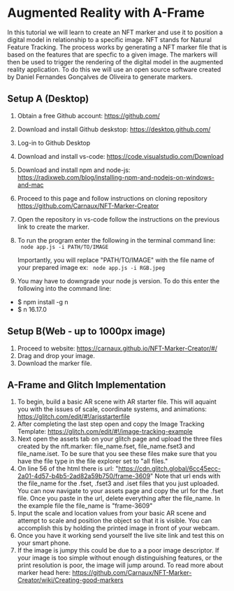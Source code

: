 # Augmented Reality with A-Frame

In this tutorial we will learn to create an NFT marker and use it to position a digital model in relationship to a specific image.  NFT stands for Natural Feature Tracking. The process works by generating a NFT marker file that is based on the features that are specfic to a given image. The markers will then be used to trigger the rendering of the digital model in the augmented reality application. To do this we will use an open source software created by Daniel Fernandes Gonçalves de Oliveira to generate markers. 

## Setup A (Desktop)
1. Obtain a free Github account: https://github.com/
2. Download and install Github deskstop: https://desktop.github.com/
3. Log-in to Github Desktop
4. Download and install vs-code:  https://code.visualstudio.com/Download
5. Download and install npm and node-js: https://radixweb.com/blog/installing-npm-and-nodejs-on-windows-and-mac
6. Proceed to this page and follow instructions on cloning repository https://github.com/Carnaux/NFT-Marker-Creator
7. Open the repository in vs-code follow the instructions on the previous link to create the marker. 
8. To run the program enter the following in the terminal command line:   
    ` node app.js -i PATH/TO/IMAGE`

    Importantly, you will replace "PATH/TO/IMAGE" with the file name of your prepared image ex:
    ` node app.js -i RGB.jpeg`
9. You may have to downgrade your node js version.  To do this enter the following into the command line: 
- $ npm install -g n
- $ n 16.17.0

## Setup B(Web - up to 1000px image)

1. Proceed to website:  https://carnaux.github.io/NFT-Marker-Creator/#/
2. Drag and drop your image.
3. Download the marker file.

## A-Frame and Glitch Implementation
1. To begin, build a basic AR scene with AR starter file. This will aquaint you with the issues of scale, coordinate systems, and animations: https://glitch.com/edit/#!/arjsstarterfile
2. After completing the last step open and copy the Image Tracking Template:  https://glitch.com/edit/#!/image-tracking-example
3. Next open the assets tab on your glitch page and upload the three files created by the nft.marker:  file_name.fset, file_name.fset3 and file_name.iset.  To be sure that you see these files make sure that you have the file type in the file explorer set to "all files."
4. On line 56 of the html there is url: "https://cdn.glitch.global/6cc45ecc-2a01-4d57-b4b5-2ad82a59b750/frame-3609" Note that url ends with the file_name for the .fset, .fset3 and .iset files that you just uploaded.  You can now navigate to your assets page and copy the url for the .fset file. Once you paste in the url, delete everything after the file_name.  In the example file the file_name is "frame-3609"
5. Input the scale and location values from your basic AR scene and attempt to scale and position the object so that it is visible. You can accomplish this by holding the printed image in front of your webcam.  
6. Once you have it working send yourself the live site link and test this on your smart phone.
7. If the image is jumpy this could be due to a a poor image descriptor.  If your image is too simple without enough distinguishing features, or the print resolution is poor, the image will jump around. To read more about marker head here: https://github.com/Carnaux/NFT-Marker-Creator/wiki/Creating-good-markers

